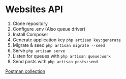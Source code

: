 # Websites API

1. Clone repository</li>
2. Configure .env (Also queue driver)</li>
3. Install Composer</li>
4. Generate application key ```php artisan key:generate```</li>
4. Migrate & seed ```php artisan migrate --seed```</li>
5. Serve ```php artisan serve```</li>
6. Listen for queues with ```php artisan queue:work```</li>
7. Send posts with ```php artisan posts:send```

[Postman collection](https://www.getpostman.com/collections/593dacf0c9b8c857cf65)
